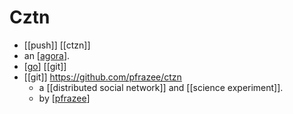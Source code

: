 # Cztn

- [[push]] [[ctzn]]
- an [[agora]].
- [[go]] [[git]]
- [[git]] https://github.com/pfrazee/ctzn
  - a [[distributed social network]] and [[science experiment]].
  - by [[pfrazee]]

[//begin]: # "Autogenerated link references for markdown compatibility"
[agora]: agora "Agora"
[go]: go "Go"
[pfrazee]: pfrazee "Pfrazee"
[//end]: # "Autogenerated link references"